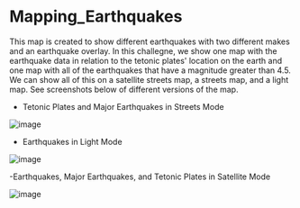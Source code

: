 # Mapping_Earthquakes

This map is created to show different earthquakes with two different makes and an earthquake overlay.  In this challegne, we show one map with the earthquake data in relation to the tetonic plates' location on the earth and one map with all of the earthquakes that have a magnitude greater than 4.5.  We can show all of this on a satellite streets map, a streets map, and a light map.  See screenshots below of different versions of the map.  


- Tetonic Plates and Major Earthquakes in Streets Mode

![image](https://user-images.githubusercontent.com/64279232/134432469-5d04857c-e643-4584-bf5e-dcc77b488fd9.png)


- Earthquakes in Light Mode

![image](https://user-images.githubusercontent.com/64279232/134432594-b8dc0c1d-d162-4cc6-a50a-6cb6304cd2b0.png)


-Earthquakes, Major Earthquakes, and Tetonic Plates in Satellite Mode

![image](https://user-images.githubusercontent.com/64279232/134432700-42725de1-5a9a-43b6-b7dc-64299e24af3b.png)


